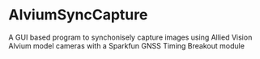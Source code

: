 # AlviumSyncCapture
A GUI based program to synchonisely capture images using Allied Vision Alvium model cameras with a Sparkfun GNSS Timing Breakout module
